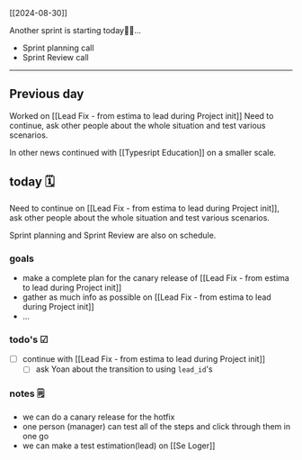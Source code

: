 [[2024-08-30]]

Another sprint is starting today🏃‍♂...

- Sprint planning call
- Sprint Review call

---

## Previous day

Worked on [[Lead Fix - from estima to lead during Project init]]
Need to continue, ask other people about the whole situation and test various scenarios.

In other news continued with [[Typesript Education]] on a smaller scale.

## today 🗓

Need to continue on [[Lead Fix - from estima to lead during Project init]], ask other people about the whole situation and test various scenarios.

Sprint planning and Sprint Review are also on schedule.

### goals

- make a complete plan for the canary release of [[Lead Fix - from estima to lead during Project init]]
- gather as much info as possible on [[Lead Fix - from estima to lead during Project init]]
- ...

### todo's ☑

- [ ] continue with [[Lead Fix - from estima to lead during Project init]]
	- [ ] ask Yoan about the transition to using `lead_id`'s

### notes 🗒

- we can do a canary release for the hotfix
- one person (manager) can test all of the steps and click through them in one go
- we can make a test estimation(lead) on [[Se Loger]]
